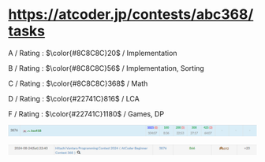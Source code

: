 # https://atcoder.jp/contests/abc368/tasks

A / Rating : $\color{#8C8C8C}20$ / Implementation

B / Rating : $\color{#8C8C8C}56$ / Implementation, Sorting

C / Rating : $\color{#8C8C8C}368$ / Math

D / Rating : $\color{#22741C}816$ / LCA

F / Rating : $\color{#22741C}1180$ / Games, DP

![My Image](https://github.com/kss418/Atcoder/blob/main/ABC/Images/Standings/368.png)

![My Image](https://github.com/kss418/Atcoder/blob/main/ABC/Images/Performance/368.png)
